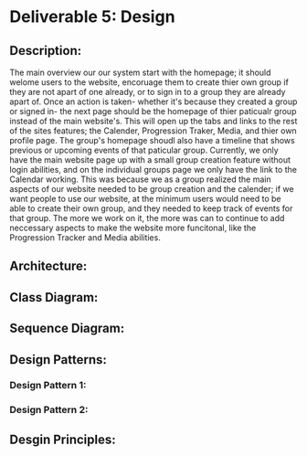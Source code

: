 # Deliverable 5: Design

## Description:
   The main overview our our system start with the homepage; it should welome users to the website, encoruage them to create thier own group if they are not apart of one already, or to sign in to a group they are already apart of. Once an action is taken- whether it's because they created a group or signed in- the next page should be the homepage of thier paticualr group instead of the main website's. This will open up the tabs and links to the rest of the sites features; the Calender, Progression Traker, Media, and thier own profile page. The group's homepage shoudl also have a timeline that shows previous or upcoming events of that paticular group.
   Currently, we only have the main website page up with a small group creation feature without login abilities, and on the individual groups page we only have the link to the Calendar working. This was because we as a group realized the main aspects of our website needed to be group creation and the calender; if we want people to use our website, at the minimum users would need to be able to create their own group, and they needed to keep track of events for that group. The more we work on it, the more was can to continue to add neccessary aspects to make the website more funcitonal, like the Progression Tracker and Media abilities.
## Architecture:

## Class Diagram:

## Sequence Diagram:

## Design Patterns:

### Design Pattern 1:

### Design Pattern 2:

## Desgin Principles:
